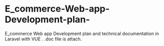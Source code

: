 # E_commerce-Web-app-Development-plan-
E_commerce Web app Development plan and technical documentation in Laravel with VUE .    .doc file is attach. 
